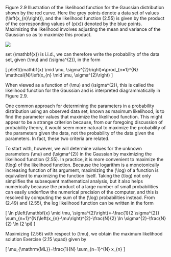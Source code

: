 Figure 2.9 Illustration of the likelihood function for the Gaussian distribution shown by the red curve. Here the grey points denote a data set of values \(\left\{x_{n}\right\}\), and the likelihood function (2.55) is given by the product of the corresponding values of \(p(x)\) denoted by the blue points. Maximizing the likelihood involves adjusting the mean and variance of the Gaussian so as to maximize this product.

![](https://cdn.mathpix.com/cropped/2024_05_10_21eb94606b794741a6f9g-1.jpg?height=471&width=689&top_left_y=219&top_left_x=957)

set \(\mathbf{x}\) is i.i.d., we can therefore write the probability of the data set, given \(\mu\) and \(\sigma^{2}\), in the form

\[
p\left(\mathbf{x} \mid \mu, \sigma^{2}\right)=\prod_{n=1}^{N} \mathcal{N}\left(x_{n} \mid \mu, \sigma^{2}\right)
\]

When viewed as a function of \(\mu\) and \(\sigma^{2}\), this is called the likelihood function for the Gaussian and is interpreted diagrammatically in Figure 2.9.

One common approach for determining the parameters in a probability distribution using an observed data set, known as maximum likelihood, is to find the parameter values that maximize the likelihood function. This might appear to be a strange criterion because, from our foregoing discussion of probability theory, it would seem more natural to maximize the probability of the parameters given the data, not the probability of the data given the parameters. In fact, these two criteria are related.

To start with, however, we will determine values for the unknown parameters \(\mu\) and \(\sigma^{2}\) in the Gaussian by maximizing the likelihood function (2.55). In practice, it is more convenient to maximize the \(\log\) of the likelihood function. Because the logarithm is a monotonically increasing function of its argument, maximizing the \(\log\) of a function is equivalent to maximizing the function itself. Taking the \(\log\) not only simplifies the subsequent mathematical analysis, but it also helps numerically because the product of a large number of small probabilities can easily underflow the numerical precision of the computer, and this is resolved by computing the sum of the \(\log\) probabilities instead. From (2.49) and (2.55), the log likelihood function can be written in the form

\[
\ln p\left(\mathbf{x} \mid \mu, \sigma^{2}\right)=-\frac{1}{2 \sigma^{2}} \sum_{n=1}^{N}\left(x_{n}-\mu\right)^{2}-\frac{N}{2} \ln \sigma^{2}-\frac{N}{2} \ln (2 \pi)
\]

Maximizing (2.56) with respect to \(\mu\), we obtain the maximum likelihood solution Exercise \(2.15 \quad\) given by

\[
\mu_{\mathrm{ML}}=\frac{1}{N} \sum_{n=1}^{N} x_{n}
\]
